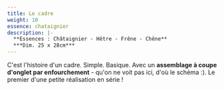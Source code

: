 ```yaml
---
title: Le cadre
weight: 10
essence: chataignier
description: |-
  **Essences : Châtaignier - Hêtre - Frêne - Chêne**
  ***Dim. 25 x 28cm***
---
```


C'est l'histoire d'un cadre. Simple. Basique. 
Avec un **assemblage à coupe d'onglet par enfourchement** - qu'on ne voit pas ici, d'où le schéma :).
Le premier d'une petite réalisation en série !
